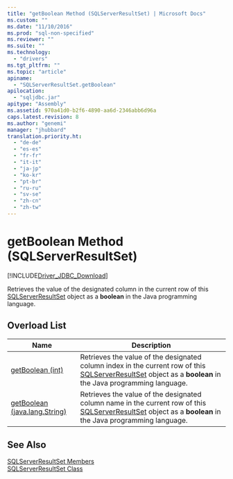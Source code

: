 ```yaml
---
title: "getBoolean Method (SQLServerResultSet) | Microsoft Docs"
ms.custom: ""
ms.date: "11/10/2016"
ms.prod: "sql-non-specified"
ms.reviewer: ""
ms.suite: ""
ms.technology: 
  - "drivers"
ms.tgt_pltfrm: ""
ms.topic: "article"
apiname: 
  - "SQLServerResultSet.getBoolean"
apilocation: 
  - "sqljdbc.jar"
apitype: "Assembly"
ms.assetid: 970a41d0-b2f6-4890-aa6d-2346abb6d96a
caps.latest.revision: 8
ms.author: "genemi"
manager: "jhubbard"
translation.priority.ht: 
  - "de-de"
  - "es-es"
  - "fr-fr"
  - "it-it"
  - "ja-jp"
  - "ko-kr"
  - "pt-br"
  - "ru-ru"
  - "sv-se"
  - "zh-cn"
  - "zh-tw"
---
```

# getBoolean Method (SQLServerResultSet)
[!INCLUDE[Driver_JDBC_Download](../../../connect/jdbc/includes)]

  Retrieves the value of the designated column in the current row of this [SQLServerResultSet](../../../connect/jdbc/reference/sqlserverresultset-class.md) object as a **boolean** in the Java programming language.  
  
## Overload List  
  
|Name|Description|  
|----------|-----------------|  
|[getBoolean (int)](../../../connect/jdbc/reference/getboolean-method--int---sqlserverresultset-.md)|Retrieves the value of the designated column index in the current row of this [SQLServerResultSet](../../../connect/jdbc/reference/sqlserverresultset-class.md) object as a **boolean** in the Java programming language.|  
|[getBoolean (java.lang.String)](../../../connect/jdbc/reference/getboolean-method--java.lang.string---sqlserverresultset-.md)|Retrieves the value of the designated column name in the current row of this [SQLServerResultSet](../../../connect/jdbc/reference/sqlserverresultset-class.md) object as a **boolean** in the Java programming language.|  
  
## See Also  
 [SQLServerResultSet Members](../../../connect/jdbc/reference/sqlserverresultset-members.md)   
 [SQLServerResultSet Class](../../../connect/jdbc/reference/sqlserverresultset-class.md)  
  
  
